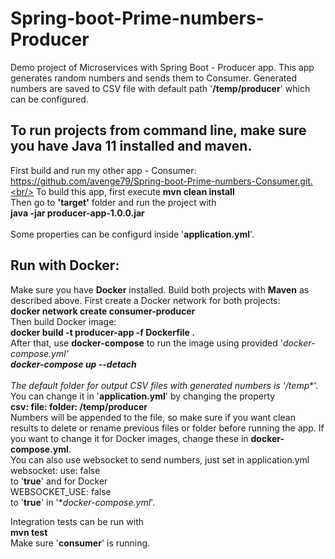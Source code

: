 # Spring-boot-Prime-numbers-Producer
Demo project of Microservices with Spring Boot - Producer app. This app generates random numbers and sends them to Consumer. Generated numbers are saved to CSV file with default path '**/temp/producer**' which can be configured.

## To run projects from command line, make sure you have Java 11 installed and maven. <br/>
First build and run my other app - Consumer: https://github.com/avenge79/Spring-boot-Prime-numbers-Consumer.git.<br/>
To build this app, first execute
**mvn clean install**<br/>
Then go to **'target'** folder and run the project with<br/>
**java -jar producer-app-1.0.0.jar**<br/>
<br/>
Some properties can be configurd inside '**application.yml**'.<br/>

## Run with Docker:<br/>
Make sure you have **Docker** installed. Build both projects with **Maven** as described above. First create a Docker network for both projects:<br/>
**docker network create consumer-producer**<br/>
Then build Docker image:<br/>
**docker build -t producer-app -f Dockerfile .**<br/>
After that, use **docker-compose** to run the image using provided '**docker-compose.yml*'<br/>
**docker-compose up --detach**<br/>
<br/>
The default folder for output CSV files with generated numbers is '**/temp**'. You can change it in '**application.yml**' by changing the property<br/>
**csv:
  file:
    folder: /temp/producer**<br/>
Numbers will be appended to the file, so make sure if you want clean results to delete or rename previous files or folder before running the app. If you want to change it for Docker images, change these in **docker-compose.yml**.<br/>
You can also use websocket to send numbers, just set in application.yml<br/>
websocket:
  use: false<br/>
to '**true**' and for Docker<br/>
WEBSOCKET_USE: false<br/>
to '**true**' in '**docker-compose.yml*'.<br/>

Integration tests can be run with<br/>
**mvn test**<br/>
Make sure '**consumer**' is running.

